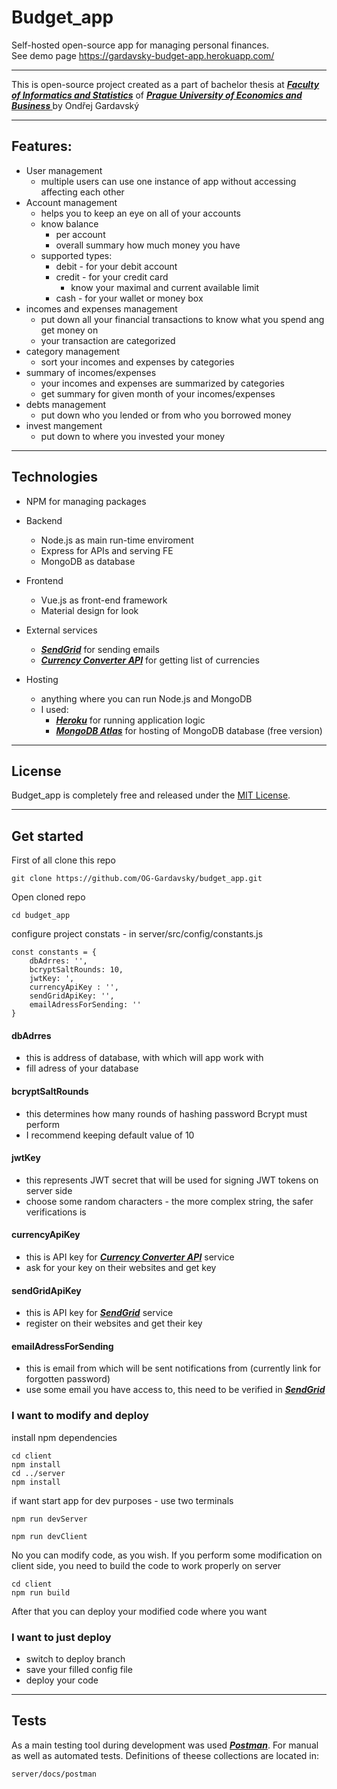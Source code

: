 # Budget_app
Self-hosted open-source app for managing personal finances.  
See demo page https://gardavsky-budget-app.herokuapp.com/ 

***
This is open-source project created as a part of bachelor thesis at 
***<a href="https://fis.vse.cz/">Faculty of Informatics and Statistics</a>*** of 
***<a href="www.vse.cz">Prague University of Economics and Business </a>***
by Ondřej Gardavský
***

## Features:
- User management
  - multiple users can use one instance of app without accessing affecting each other
- Account management
    - helps you to keep an eye on all of your accounts
    - know balance 
        - per account
        - overall summary how much money you have
    - supported types:
        - debit - for your debit account
        - credit - for your credit card 
            - know your maximal and current available limit
        - cash - for your wallet or money box
- incomes and expenses management
    - put down all your financial transactions to know what you spend ang get money on 
      <!-- evidovat proste -->
    - your transaction are categorized
- category management
    - sort your incomes and expenses by categories
- summary of incomes/expenses
    - your incomes and expenses are summarized by categories
    - get summary for given month of your incomes/expenses
- debts management
    - put down who you lended or from who you borrowed money
        <!-- evidovat proste -->
- invest mangement
    - put down to where you invested your money
        <!-- evidovat proste -->

***
## Technologies
- NPM for managing packages
- Backend
    - Node.js as main run-time enviroment
    - Express for APIs and serving FE
    - MongoDB as database
- Frontend
    - Vue.js as front-end framework
    - Material design for look
- External services
  - ***<a href="https://sendgrid.com/">SendGrid</a>*** for sending emails
  - ***<a href="https://www.currencyconverterapi.com/">Currency Converter API</a>*** for getting list of currencies
  
- Hosting 
    - anything where you can run Node.js and MongoDB
    - I used:
        - ***<a href="https://www.heroku.com/">Heroku</a>*** for running application logic
        - ***<a href="https://www.mongodb.com/cloud/atlas">MongoDB Atlas</a>*** for hosting of MongoDB database (free version)

***
## License

Budget_app is completely free and released under the [MIT License](https://github.com/OG-Gardavsky/budget_app/blob/main/LICENSE).

***
## Get started

First of all clone this repo
```
git clone https://github.com/OG-Gardavsky/budget_app.git
```

Open cloned repo
```
cd budget_app
```

configure project constats - in server/src/config/constants.js


```
const constants = {
    dbAdrres: '',
    bcryptSaltRounds: 10,
    jwtKey: ',
    currencyApiKey : '',
    sendGridApiKey: '',
    emailAdressForSending: ''
}
```

#### dbAdrres
- this is address of database, with which will app work with
- fill adress of your database


#### bcryptSaltRounds
- this determines how many rounds of hashing password Bcrypt must perform
- I recommend keeping default value of 10

#### jwtKey
- this represents JWT secret that will be used for signing JWT tokens on server side
- choose some random characters - the more complex string, the safer verifications is

#### currencyApiKey
- this is API key for ***<a href="https://www.currencyconverterapi.com/">Currency Converter API</a>*** service
- ask for your key on their websites and get key

#### sendGridApiKey
- this is API key for ***<a href="https://sendgrid.com/">SendGrid</a>*** service
- register on their websites and get their key


#### emailAdressForSending
- this is email from which will be sent notifications from (currently link for forgotten password)
- use some email you have access to, this need to be verified in ***<a href="https://sendgrid.com/">SendGrid</a>***



### I want to modify and deploy

install npm dependencies
```
cd client 
npm install
cd ../server
npm install
```

if want start app for dev purposes - use two terminals
```
npm run devServer

npm run devClient
```

No you can modify code, as you wish. If you perform some modification on client side, you need to build the code to work properly on server
```
cd client 
npm run build
```

After that you can deploy your modified code where you want


### I want to just deploy
- switch to deploy branch
- save your filled config file 
- deploy your code 



***
## Tests
As a main testing tool during development was used ***<a href="postman.com">Postman</a>***. For manual as well as automated tests. Definitions of theese collections are located in:
```
server/docs/postman
```
